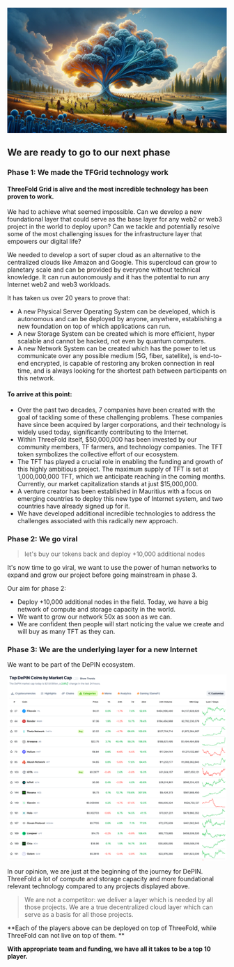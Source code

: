 
![alt text](next_phase.png)
## We are ready to go to our next phase

### Phase 1: We made the TFGrid technology work

#### ThreeFold Grid is alive and the most incredible technology has been proven to work.

We had to achieve what seemed impossible. Can we develop a new foundational layer that could serve as the base layer for any web2 or web3 project in the world to deploy upon? Can we tackle and potentially resolve some of the most challenging issues for the infrastructure layer that empowers our digital life?

We needed to develop a sort of super cloud as an alternative to the centralized clouds like Amazon and Google. This supercloud can grow to planetary scale and can be provided by everyone without technical knowledge. It can  run autonomously and it has the potential to run any Internet web2 and web3 workloads.

It has taken us over 20 years to prove that:

* A new Physical Server Operating System can be developed, which is autonomous and can be deployed by anyone, anywhere, establishing a new foundation on top of which applications can run.
* A new Storage System can be created which is more efficient, hyper scalable and cannot be hacked, not even by quantum computers.
* A new Network System can be created which has the power to let us communicate over any possible medium (5G, fiber, satellite), is end-to-end encrypted, is capable of restoring any broken connection in real time, and is always looking for the shortest path between participants on this network.

#### To arrive at this point:

* Over the past two decades, 7 companies have been created with the goal of tackling some of these challenging problems. These companies have since been acquired by larger corporations, and their technology is widely used today, significantly contributing to the Internet.
* Within ThreeFold itself, $50,000,000 has been invested by our community members, TF farmers, and technology companies. The TFT token symbolizes the collective effort of our ecosystem.
* The TFT has played a crucial role in enabling the funding and growth of this highly ambitious project. The maximum supply of TFT is set at 1,000,000,000 TFT, which we anticipate reaching in the coming months. Currently, our market capitalization stands at just $15,000,000.
* A venture creator has been established in Mauritius with a focus on emerging countries to deploy this new type of Internet system, and two countries have already signed up for it.
* We have developed additional incredible technologies to address the challenges associated with this radically new approach.

### Phase 2: We go viral

> let's buy our tokens back and deploy +10,000 additional nodes

It's now time to go viral, we want to use the power of human networks to expand and grow our project before going mainstream in phase 3.

Our aim for phase 2:

* Deploy +10,000 additional nodes in the field. Today, we have a big network of compute and storage capacity in the world. 
* We want to grow our network 50x as soon as we can.
* We are confident then people will start noticing the value we create and will buy as many TFT as they can.


### Phase 3: We are the underlying layer for a new Internet

We want to be part of the DePIN ecosystem.

![image alt text](img/top_depin.png)

In our opinion, we are just at the beginning of the journey for DePIN. ThreeFold a lot of compute and storage capacity and more foundational relevant technology compared to any projects displayed above.

> We are not a competitor: we deliver a layer which is needed by all those projects. We are a true decentralized cloud layer which can serve as a basis for all those projects. 

**Each of the players above can be deployed on top of ThreeFold, while ThreeFold can not live on top of them. **

**With appropriate team and funding, we have all it takes to be a top 10 player.**
